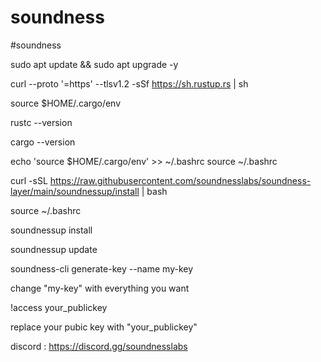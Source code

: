 # soundness


#soundness




sudo apt update && sudo apt upgrade -y


curl --proto '=https' --tlsv1.2 -sSf https://sh.rustup.rs | sh

source $HOME/.cargo/env


rustc --version

cargo --version


echo 'source $HOME/.cargo/env' >> ~/.bashrc
source ~/.bashrc


curl -sSL https://raw.githubusercontent.com/soundnesslabs/soundness-layer/main/soundnessup/install | bash

source ~/.bashrc


soundnessup install

soundnessup update



soundness-cli generate-key --name my-key

change "my-key" with everything you want
 


!access your_publickey

replace your pubic key with "your_publickey"

discord : 
https://discord.gg/soundnesslabs
